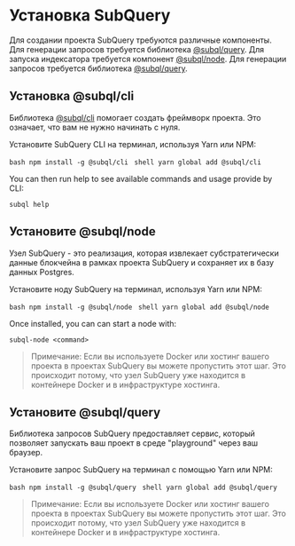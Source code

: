 # Установка SubQuery

Для создании проекта SubQuery требуются различные компоненты. Для генерации запросов требуется библиотека [@subql/query](https://github.com/subquery/subql/tree/docs-new-section/packages/cli). Для запуска индексатора требуется компонент [@subql/node](https://github.com/subquery/subql/tree/docs-new-section/packages/node). Для генерации запросов требуется библиотека [@subql/query](https://github.com/subquery/subql/tree/docs-new-section/packages/query).

## Установка @subql/cli

Библиотека [@subql/cli](https://github.com/subquery/subql/tree/docs-new-section/packages/cli) помогает создать фреймворк проекта. Это означает, что вам не нужно начинать с нуля.

Установите SubQuery CLI на терминал, используя Yarn или NPM:

<CodeGroup> <CodeGroupItem title="NPM"> ```bash npm install -g @subql/cli ``` </CodeGroupItem>
<CodeGroupItem title="YARN" active> ```shell yarn global add @subql/cli ``` </CodeGroupItem> </CodeGroup>

You can then run help to see available commands and usage provide by CLI:

```shell
subql help
```
## Установите @subql/node

Узел SubQuery - это реализация, которая извлекает субстратегически данные блокчейна в рамках проекта SubQuery и сохраняет их в базу данных Postgres.

Установите ноду SubQuery на терминал, используя Yarn или NPM:

<CodeGroup> <CodeGroupItem title="NPM"> ```bash npm install -g @subql/node ``` </CodeGroupItem>
<CodeGroupItem title="YARN" active> ```shell yarn global add @subql/node ``` </CodeGroupItem> </CodeGroup>

Once installed, you can can start a node with:

```shell
subql-node <command>
```
> Примечание: Если вы используете Docker или хостинг вашего проекта в проектах SubQuery вы можете пропустить этот шаг. Это происходит потому, что узел SubQuery уже находится в контейнере Docker и в инфраструктуре хостинга.

## Установите @subql/query

Библиотека запросов SubQuery предоставляет сервис, который позволяет запускать ваш проект в среде "playground" через ваш браузер.

Установите запрос SubQuery на терминал с помощью Yarn или NPM:

<CodeGroup> <CodeGroupItem title="NPM"> ```bash npm install -g @subql/query ``` </CodeGroupItem>
<CodeGroupItem title="YARN" active> ```shell yarn global add @subql/query ``` </CodeGroupItem> </CodeGroup>

> Примечание: Если вы используете Docker или хостинг вашего проекта в проектах SubQuery вы можете пропустить этот шаг. Это происходит потому, что узел SubQuery уже находится в контейнере Docker и в инфраструктуре хостинга. 